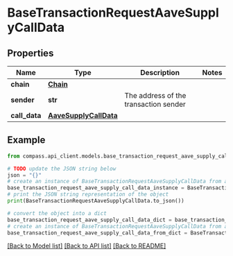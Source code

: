 # BaseTransactionRequestAaveSupplyCallData


## Properties

Name | Type | Description | Notes
------------ | ------------- | ------------- | -------------
**chain** | [**Chain**](Chain.md) |  | 
**sender** | **str** | The address of the transaction sender | 
**call_data** | [**AaveSupplyCallData**](AaveSupplyCallData.md) |  | 

## Example

```python
from compass.api_client.models.base_transaction_request_aave_supply_call_data import BaseTransactionRequestAaveSupplyCallData

# TODO update the JSON string below
json = "{}"
# create an instance of BaseTransactionRequestAaveSupplyCallData from a JSON string
base_transaction_request_aave_supply_call_data_instance = BaseTransactionRequestAaveSupplyCallData.from_json(json)
# print the JSON string representation of the object
print(BaseTransactionRequestAaveSupplyCallData.to_json())

# convert the object into a dict
base_transaction_request_aave_supply_call_data_dict = base_transaction_request_aave_supply_call_data_instance.to_dict()
# create an instance of BaseTransactionRequestAaveSupplyCallData from a dict
base_transaction_request_aave_supply_call_data_from_dict = BaseTransactionRequestAaveSupplyCallData.from_dict(base_transaction_request_aave_supply_call_data_dict)
```
[[Back to Model list]](../README.md#documentation-for-models) [[Back to API list]](../README.md#documentation-for-api-endpoints) [[Back to README]](../README.md)


